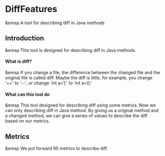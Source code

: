 # DiffFeatures
&emsp A tool for describing diff in Java methods

## Introduction
&emsp This tool is designed for describing diff in Java methods.  

#### What is diff?
&emsp If you change a file, the difference between the changed file and the original file is called diff. Maybe the diff is little, for example, you change '++' to '--', or change 'int a=1;' to 'int a=0;'  

#### What can this tool do
&emsp This tool designed for describing diff using some metrics. Now we can only describing diff in Java method. By giving us a original method and a changed method, we can give a series of values to describe the diff based on our metrics.  

## Metrics
&emsp We put forward 95 metrics to describe diff.
